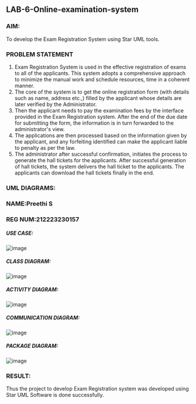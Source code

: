 ## LAB-6-Online-examination-system

### AIM:
To develop the Exam Registration System using Star UML tools.
### PROBLEM STATEMENT
1. Exam Registration System is used in the effective registration of exams to all of the
applicants. This system adopts a comprehensive approach to minimize the manual work and
schedule resources, time in a coherent manner.
2. The core of the system is to get the online registration form (with details such as name,
address etc.,) filled by the applicant whose details are later verified by the Administrator.
3. Then the applicant needs to pay the examination fees by the interface provided in the
Exam Registration system. After the end of the due date for submitting the form, the
information is in turn forwarded to the administrator's view.
4. The applications are then processed based on the information given by the applicant,
and any forfeiting identified can make the applicant liable to penalty as per the law.
5. The administrator after successful confirmation, initiates the process to generate the
hall tickets for the applicants. After successful generation of hall tickets, the system delivers
the hall ticket to the applicants. The applicants can download the hall tickets finally in the end.
### UML DIAGRAMS:
### NAME:Preethi S
### REG NUM:212223230157
##### USE CASE:
![image](https://github.com/user-attachments/assets/e64bc7f0-e13c-4acf-bbcd-29ad95c339df)

##### CLASS DIAGRAM:
![image](https://github.com/user-attachments/assets/539f2b4d-0788-4be5-a149-6930a83b939e)

##### ACTIVITY DIAGRAM:
![image](https://github.com/user-attachments/assets/e52ad0de-e27a-4ac7-ba89-dcf853ea5789)

##### COMMUNICATION DIAGRAM:
![image](https://github.com/user-attachments/assets/952b6659-644e-4f4f-bcfb-72ba19c80d85)

##### PACKAGE DIAGRAM:
![image](https://github.com/user-attachments/assets/e88d1ff8-5b44-4408-8ed5-eaad7e32b778)


### RESULT:
Thus the project to develop Exam Registration system was developed using Star UML
Software is done successfully.
